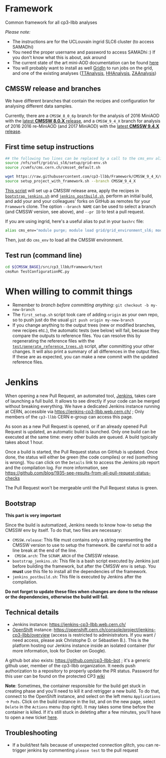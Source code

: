 # Framework
Common framework for all cp3-llbb analyses

*Please note:*
* The instructions are for the UCLouvain ingrid SLC6 cluster (to access SAMADhi)
* You need the proper username and password to access SAMADhi :) If you don't know what this is about, ask around
* The current state of the art mini-AOD documentation can be found [here](https://twiki.cern.ch/twiki/bin/view/CMSPublic/WorkBookMiniAOD2015)
* You will probably want to install as well [GridIn](https://github.com/cp3-llbb/GridIn) to run jobs on the grid, and one of the existing analyses ([TTAnalysis](https://github.com/cp3-llbb/TTAnalysis), [HHAnalysis](https://github.com/cp3-llbb/HHAnalysis), [ZAAnalysis](https://github.com/cp3-llbb/ZAAnalysis))

## CMSSW release and branches

We have different branches that contain the recipes and configuration for analysing different data samples.

Currently, there are a `CMSSW_8_0_6p` branch for the analysis of 2016 MiniAOD with the
[latest **CMSSW 8.0.X** release](https://raw.githubusercontent.com/cp3-llbb/Framework/CMSSW_8_0_6p/CMSSW.release),
and a `CMSSW_9_4_X` branch for analysis of 2016 2016 re-MiniAOD (and 2017 MiniAOD) with the
[latest **CMSSW 9.4.X** release](https://raw.githubusercontent.com/cp3-llbb/Framework/CMSSW_9_4_X/CMSSW.release).

## First time setup instructions

```bash
## the following two lines can be replaced by a call to the cms_env alias (see below)
source /nfs/soft/grid/ui_sl6/setup/grid-env.sh
source /cvmfs/cms.cern.ch/cmsset_default.sh

wget https://raw.githubusercontent.com/cp3-llbb/Framework/CMSSW_9_4_X/setup_project_with_framework.sh
source setup_project_with_framework.sh --branch CMSSW_9_4_X
```

[This script](setup_project_with_framework.sh) will set up a CMSSW release area,
apply the recipes in [``bootstrap_jenkins.sh``](bootstrap_jenkins.sh) and [``jenkins_postbuild.sh``](jenkins_postbuild.sh),
perform an initial build, and add your and your colleagues' forks on GitHub as remotes for your ``Framework`` clone.
The option `--branch NAME` can be used to select a branch (and CMSSW version, see above), and `--pr ID` to test a pull request.

If you are using ingrid, here's a useful alias to put in your ``bashrc`` file:

```bash
alias cms_env="module purge; module load grid/grid_environment_sl6; module load crab/crab3; module load cms/cmssw; module load slurm/slurm_utils;"
```

Then, just do ``cms_env`` to load all the CMSSW environment.

## Test run (command line)

```bash
cd ${CMSSW_BASE}/src/cp3_llbb/Framework/test
cmsRun TestConfigurationMC.py
```

# When willing to commit things
  * Remember to *branch before committing anything*: ```git checkout -b my-new-branch```
  * The ```first_setup.sh``` script took care of adding ```origin``` as your own repo, so to push just do the usual ```git push origin my-new-branch```
  * If you change anything to the output trees (new or modified branches, new recipes etc.), the automatic tests (see below) will fail, because they compare the outputs to reference files.
    You can resolve this by regenerating the reference files with the [`test/generate_reference_trees.sh`](test/generate_reference_trees.sh) script, after committing your other changes.
    It will also print a summary of all differences in the output files. If these are as expected, you can make a new commit with the updated reference files.

# Jenkins

When opening a new Pull Request, an automated tool, [Jenkins](https://jenkins-ci.org/), takes care of launching a full build. It allows to see directly if your code can be merged without breaking everything. We have a dedicated Jenkins instance running at CERN, accessible via https://jenkins-cp3-llbb.web.cern.ch/ ; Only members of the ``cp3-llbb`` CERN e-group can access this page.

As soon as a new Pull Request is opened, or if an already opened Pull Request is updated, an automatic build is launched. Only one build can be executed at the same time: every other builds are queued. A build typically takes about 1 hour.

Once a build is started, the Pull Request status on GitHub is updated. Once done, the status will either be green (the code compiles) or red (something is wrong). You can click on the ``Details`` link to access the Jenkins job report and the compilation log. For more information, see https://github.com/blog/1935-see-results-from-all-pull-request-status-checks

The Pull Request won't be mergeable until the Pull Request status is green.

## Bootstrap

**This part is very important**

Since the build is automatized, Jenkins needs to know how-to setup the CMSSW env by itself. To do that, two files are necessary:

 - ``CMSSW.release``: This file must contains only a string representing the CMSSW version to use to setup the framework. Be careful not to add a line break at the end of the line.
 - `` CMSSW.arch``: The ``SCRAM_ARCH`` of the CMSSW release.
 - ``bootstrap_jenkins.sh``: This file is a bash script executed by Jenkins just before building the framework, but after the CMSSW env is setup. You **must** use this file to install all the dependencies of the framework.
 - ``jenkins_postbuild.sh``: This file is executed by Jenkins after the compilation.

**Do not forget to update these files when changes are done to the release or the dependencies, otherwise the build will fail.**

## Technical details

 - Jenkins instance: https://jenkins-cp3-llbb.web.cern.ch/
 - [OpenShift](https://www.openshift.com/) instance: https://openshift.cern.ch/console/project/jenkins-cp3-llbb/overview (access is restricted to administrators. If you want / need access, please ask Christophe D. or Sébastien B.). This is the platform hosting our Jenkins instance inside an isolated container (for more information, look for Docker on Google).

A github bot also exists: https://github.com/cp3-llbb-bot ; it's a generic github user, member of the cp3-llbb organization. It needs push authorization to a repository to properly update the PR status. Password for this user can be found on the protected CP3 [wiki](https://cp3.irmp.ucl.ac.be/projects/cp3admin/wiki/UsersPage/Private/Physics/Exp/llbb)

**Note**: Sometimes, the container responsible for the build get stuck in creating phase and you'll need to kill it and retrigger a new build. To do that, connect to the OpenShift instance, and select on the left menu `Applications` → `Pods`. Click on the build instance in the list, and on the new page, select `Delete` in the `Actions` menu (top right). It may takes some time before the container is killed. If it's still stuck in deleting after a few minutes, you'll have to open a new ticket [here](https://cern.service-now.com/service-portal/service-element.do?name=PaaS-Web-App).

## Troubleshooting

  - If a build/test fails because of unexpected connection glitch, you can re-trigger jenkins by commenting `please test` to the pull request

